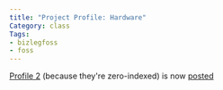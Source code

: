 ```yaml
---
title: "Project Profile: Hardware"
Category: class
Tags:
- bizlegfoss
- foss
---
```


[Profile 2][proposal] (because they're zero-indexed) is now [posted][presentation]

[proposal]: {filename}/2015/03/12-profile-proposal-organization.md
[presentation]: http://msoucy.github.io/bizleg-profiles/profile2
